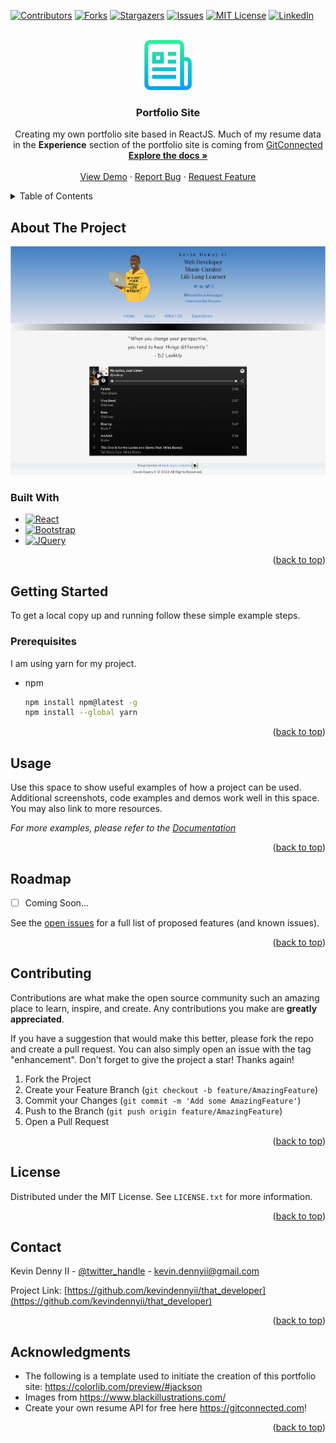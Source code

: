 <!-- Improved compatibility of back to top link: See: https://github.com/othneildrew/Best-README-Template/pull/73 -->
<a name="readme-top"></a>
<!--
*** Thanks for checking out the Best-README-Template. If you have a suggestion
*** that would make this better, please fork the repo and create a pull request
*** or simply open an issue with the tag "enhancement".
*** Don't forget to give the project a star!
*** Thanks again! Now go create something AMAZING! :D
-->



<!-- PROJECT SHIELDS -->
<!--
*** I'm using markdown "reference style" links for readability.
*** Reference links are enclosed in brackets [ ] instead of parentheses ( ).
*** See the bottom of this document for the declaration of the reference variables
*** for contributors-url, forks-url, etc. This is an optional, concise syntax you may use.
*** https://www.markdownguide.org/basic-syntax/#reference-style-links
-->
[![Contributors][contributors-shield]][contributors-url]
[![Forks][forks-shield]][forks-url]
[![Stargazers][stars-shield]][stars-url]
[![Issues][issues-shield]][issues-url]
[![MIT License][license-shield]][license-url]
[![LinkedIn][linkedin-shield]][linkedin-url]



<!-- PROJECT LOGO -->
<br />
<div align="center">
  <a href="https://github.com/kevindennyii/that_developer">
    <img src="public/images/logo.png" alt="Logo" width="80" height="80">
  </a>

<h3 align="center">Portfolio Site</h3>

  <p >
    Creating my own portfolio site based in ReactJS. Much of my resume data in the <strong>Experience</strong> section of the portfolio site is coming from <a href="https://gitconnected.com">GitConnected</a>
    <br />
    <a href="https://github.com/kevindennyii/that_developer"><strong>Explore the docs »</strong></a>
    <br />
    <br />
    <a href="https://github.com/kevindennyii/that_developer">View Demo</a>
    ·
    <a href="https://github.com/kevindennyii/that_developer/issues">Report Bug</a>
    ·
    <a href="https://github.com/kevindennyii/that_developer/issues">Request Feature</a>
  </p>
</div>



<!-- TABLE OF CONTENTS -->
<details>
  <summary>Table of Contents</summary>
  <ol>
    <li>
      <a href="#about-the-project">About The Project</a>
      <ul>
        <li><a href="#built-with">Built With</a></li>
      </ul>
    </li>
    <li>
      <a href="#getting-started">Getting Started</a>
      <ul>
        <li><a href="#prerequisites">Prerequisites</a></li>
        <li><a href="#installation">Installation</a></li>
      </ul>
    </li>
    <li><a href="#usage">Usage</a></li>
    <li><a href="#roadmap">Roadmap</a></li>
    <li><a href="#contributing">Contributing</a></li>
    <li><a href="#license">License</a></li>
    <li><a href="#contact">Contact</a></li>
    <li><a href="#acknowledgments">Acknowledgments</a></li>
  </ol>
</details>



<!-- ABOUT THE PROJECT -->
## About The Project

[![Product Name Screen Shot][product-screenshot]](https://thatdeveloper.dev)

### Built With

* [![React][React.js]][React-url]
* [![Bootstrap][Bootstrap.com]][Bootstrap-url]
* [![JQuery][JQuery.com]][JQuery-url]

<p align="right">(<a href="#readme-top">back to top</a>)</p>



<!-- GETTING STARTED -->
## Getting Started

To get a local copy up and running follow these simple example steps.

### Prerequisites

I am using yarn for my project.
* npm
  ```sh
  npm install npm@latest -g
  npm install --global yarn
  ```

<p align="right">(<a href="#readme-top">back to top</a>)</p>



<!-- USAGE EXAMPLES -->
## Usage

Use this space to show useful examples of how a project can be used. Additional screenshots, code examples and demos work well in this space. You may also link to more resources.

_For more examples, please refer to the [Documentation](https://colorlib.com/preview/#jackson)_

<p align="right">(<a href="#readme-top">back to top</a>)</p>



<!-- ROADMAP -->
## Roadmap

- [ ] Coming Soon...

See the [open issues](https://github.com/kevindennyii/that_developer/issues) for a full list of proposed features (and known issues).

<p align="right">(<a href="#readme-top">back to top</a>)</p>



<!-- CONTRIBUTING -->
## Contributing

Contributions are what make the open source community such an amazing place to learn, inspire, and create. Any contributions you make are **greatly appreciated**.

If you have a suggestion that would make this better, please fork the repo and create a pull request. You can also simply open an issue with the tag "enhancement".
Don't forget to give the project a star! Thanks again!

1. Fork the Project
2. Create your Feature Branch (`git checkout -b feature/AmazingFeature`)
3. Commit your Changes (`git commit -m 'Add some AmazingFeature'`)
4. Push to the Branch (`git push origin feature/AmazingFeature`)
5. Open a Pull Request

<p align="right">(<a href="#readme-top">back to top</a>)</p>



<!-- LICENSE -->
## License

Distributed under the MIT License. See `LICENSE.txt` for more information.

<p align="right">(<a href="#readme-top">back to top</a>)</p>



<!-- CONTACT -->
## Contact

Kevin Denny II - [@twitter_handle](https://twitter.com/thatdeveloper2) - kevin.dennyii@gmail.com

Project Link: [https://github.com/kevindennyii/that_developer](https://github.com/kevindennyii/that_developer)

<p align="right">(<a href="#readme-top">back to top</a>)</p>



<!-- ACKNOWLEDGMENTS -->
## Acknowledgments

* The following is a template used to initiate the creation of this portfolio site: https://colorlib.com/preview/#jackson
* Images from https://www.blackillustrations.com/
* Create your own resume API for free here https://gitconnected.com!

<p align="right">(<a href="#readme-top">back to top</a>)</p>



<!-- MARKDOWN LINKS & IMAGES -->
<!-- https://www.markdownguide.org/basic-syntax/#reference-style-links -->
[contributors-shield]: https://img.shields.io/github/contributors/kevindennyii/that_developer.svg?style=for-the-badge
[contributors-url]: https://github.com/kevindennyii/that_developer/graphs/contributors
[forks-shield]: https://img.shields.io/github/forks/kevindennyii/that_developer.svg?style=for-the-badge
[forks-url]: https://github.com/kevindennyii/that_developer/network/members
[stars-shield]: https://img.shields.io/github/stars/kevindennyii/that_developer.svg?style=for-the-badge
[stars-url]: https://github.com/kevindennyii/that_developer/stargazers
[issues-shield]: https://img.shields.io/github/issues/kevindennyii/that_developer.svg?style=for-the-badge
[issues-url]: https://github.com/kevindennyii/that_developer/issues
[license-shield]: https://img.shields.io/github/license/kevindennyii/that_developer.svg?style=for-the-badge
[license-url]: https://github.com/kevindennyii/that_developer/blob/master/LICENSE.txt
[linkedin-shield]: https://img.shields.io/badge/-LinkedIn-black.svg?style=for-the-badge&logo=linkedin&colorB=555
[linkedin-url]: https://linkedin.com/in/kodii
[product-screenshot]: public/images/screenshot.png
[Next.js]: https://img.shields.io/badge/next.js-000000?style=for-the-badge&logo=nextdotjs&logoColor=white
[Next-url]: https://nextjs.org/
[React.js]: https://img.shields.io/badge/React-20232A?style=for-the-badge&logo=react&logoColor=61DAFB
[React-url]: https://reactjs.org/
[Vue.js]: https://img.shields.io/badge/Vue.js-35495E?style=for-the-badge&logo=vuedotjs&logoColor=4FC08D
[Vue-url]: https://vuejs.org/
[Angular.io]: https://img.shields.io/badge/Angular-DD0031?style=for-the-badge&logo=angular&logoColor=white
[Angular-url]: https://angular.io/
[Svelte.dev]: https://img.shields.io/badge/Svelte-4A4A55?style=for-the-badge&logo=svelte&logoColor=FF3E00
[Svelte-url]: https://svelte.dev/
[Laravel.com]: https://img.shields.io/badge/Laravel-FF2D20?style=for-the-badge&logo=laravel&logoColor=white
[Laravel-url]: https://laravel.com
[Bootstrap.com]: https://img.shields.io/badge/Bootstrap-563D7C?style=for-the-badge&logo=bootstrap&logoColor=white
[Bootstrap-url]: https://getbootstrap.com
[JQuery.com]: https://img.shields.io/badge/jQuery-0769AD?style=for-the-badge&logo=jquery&logoColor=white
[JQuery-url]: https://jquery.com 
